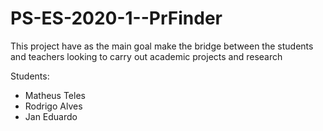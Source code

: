 # PS-ES-2020-1--PrFinder
This project have as the main goal make the bridge between the students and teachers looking to carry out academic projects and research

Students: 
  <ul>
    <li>Matheus Teles</li>
    <li>Rodrigo Alves</li>
    <li>Jan Eduardo</li>
